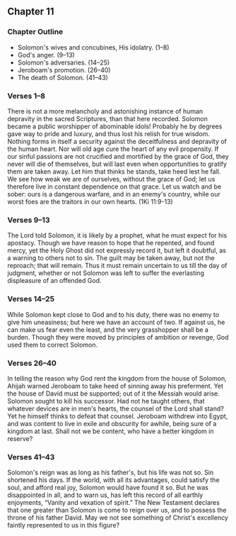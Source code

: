 ## Chapter 11

### Chapter Outline

- Solomon's wives and concubines, His idolatry. (1–8)
- God's anger. (9–13)
- Solomon's adversaries. (14–25)
- Jeroboam's promotion. (26–40)
- The death of Solomon. (41–43)

### Verses 1–8

There is not a more melancholy and astonishing instance of human depravity in the sacred Scriptures, than that here recorded. Solomon became a public worshipper of abominable idols! Probably he by degrees gave way to pride and luxury, and thus lost his relish for true wisdom. Nothing forms in itself a security against the deceitfulness and depravity of the human heart. Nor will old age cure the heart of any evil propensity. If our sinful passions are not crucified and mortified by the grace of God, they never will die of themselves, but will last even when opportunities to gratify them are taken away. Let him that thinks he stands, take heed lest he fall. We see how weak we are of ourselves, without the grace of God; let us therefore live in constant dependence on that grace. Let us watch and be sober: ours is a dangerous warfare, and in an enemy's country, while our worst foes are the traitors in our own hearts. (1Ki 11:9-13)

### Verses 9–13

The Lord told Solomon, it is likely by a prophet, what he must expect for his apostacy. Though we have reason to hope that he repented, and found mercy, yet the Holy Ghost did not expressly record it, but left it doubtful, as a warning to others not to sin. The guilt may be taken away, but not the reproach; that will remain. Thus it must remain uncertain to us till the day of judgment, whether or not Solomon was left to suffer the everlasting displeasure of an offended God.

### Verses 14–25

While Solomon kept close to God and to his duty, there was no enemy to give him uneasiness; but here we have an account of two. If against us, he can make us fear even the least, and the very grasshopper shall be a burden. Though they were moved by principles of ambition or revenge, God used them to correct Solomon.

### Verses 26–40

In telling the reason why God rent the kingdom from the house of Solomon, Ahijah warned Jeroboam to take heed of sinning away his preferment. Yet the house of David must be supported; out of it the Messiah would arise. Solomon sought to kill his successor. Had not he taught others, that whatever devices are in men's hearts, the counsel of the Lord shall stand? Yet he himself thinks to defeat that counsel. Jeroboam withdrew into Egypt, and was content to live in exile and obscurity for awhile, being sure of a kingdom at last. Shall not we be content, who have a better kingdom in reserve?

### Verses 41–43

Solomon's reign was as long as his father's, but his life was not so. Sin shortened his days. If the world, with all its advantages, could satisfy the soul, and afford real joy, Solomon would have found it so. But he was disappointed in all, and to warn us, has left this record of all earthly enjoyments, “Vanity and vexation of spirit.” The New Testament declares that one greater than Solomon is come to reign over us, and to possess the throne of his father David. May we not see something of Christ's excellency faintly represented to us in this figure?

